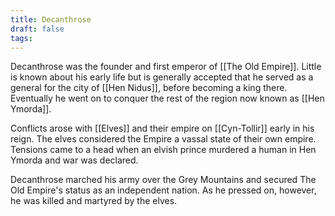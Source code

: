 ```yaml
---
title: Decanthrose
draft: false
tags:
---
```

 Decanthrose was the founder and first emperor of [[The Old Empire]]. Little is known about his early life but is generally accepted that he served as a general for the city of [[Hen Nidus]], before becoming a king there. Eventually he went on to conquer the rest of the region now known as [[Hen Ymorda]]. 

Conflicts arose with [[Elves]] and their empire on [[Cyn-Tollir]] early in his reign. The elves considered the Empire a vassal state of their own empire. Tensions came to a head when an elvish prince murdered a human in Hen Ymorda and war was declared.

Decanthrose marched his army over the Grey Mountains and secured The Old Empire's status as an independent nation. As he pressed on, however, he was killed and martyred by the elves. 